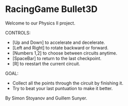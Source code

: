 # RacingGame Bullet3D

Welcome to our Physics II project.

CONTROLS:
- [Up and Down] to accelerate and decelerate.
- [Left and Right] to rotate backward or forward.
- [Numbers 1,2] to choose between circuits anytime.
- [SpaceBar] to return to the last checkpoint.
- [R] to reestart the current circuit.

GOAL:
- Collect all the points through the circuit by finishing it.
- Try to beat your last puntuation to make it better.

By Simon Stoyanov and Guillem Sunyer.

